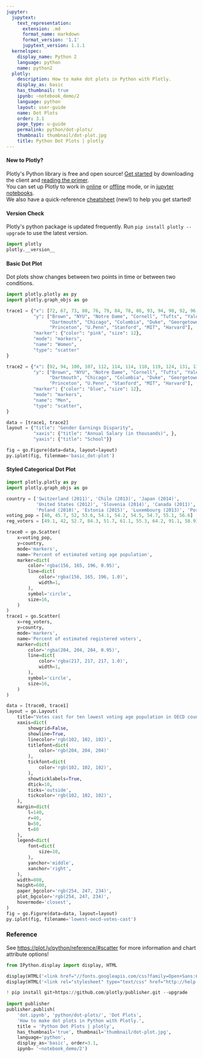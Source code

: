 ```yaml
---
jupyter:
  jupytext:
    text_representation:
      extension: .md
      format_name: markdown
      format_version: '1.1'
      jupytext_version: 1.1.1
  kernelspec:
    display_name: Python 2
    language: python
    name: python2
  plotly:
    description: How to make dot plots in Python with Plotly.
    display_as: basic
    has_thumbnail: true
    ipynb: ~notebook_demo/2
    language: python
    layout: user-guide
    name: Dot Plots
    order: 3.1
    page_type: u-guide
    permalink: python/dot-plots/
    thumbnail: thumbnail/dot-plot.jpg
    title: Python Dot Plots | plotly
---
```


#### New to Plotly?
Plotly's Python library is free and open source! [Get started](https://plot.ly/python/getting-started/) by downloading the client and [reading the primer](https://plot.ly/python/getting-started/).
<br>You can set up Plotly to work in [online](https://plot.ly/python/getting-started/#initialization-for-online-plotting) or [offline](https://plot.ly/python/getting-started/#initialization-for-offline-plotting) mode, or in [jupyter notebooks](https://plot.ly/python/getting-started/#start-plotting-online).
<br>We also have a quick-reference [cheatsheet](https://images.plot.ly/plotly-documentation/images/python_cheat_sheet.pdf) (new!) to help you get started!
#### Version Check
Plotly's python package is updated frequently. Run `pip install plotly --upgrade` to use the latest version.

```python
import plotly
plotly.__version__
```

#### Basic Dot Plot
Dot plots show changes between two points in time or between two conditions. 

```python
import plotly.plotly as py
import plotly.graph_objs as go

trace1 = {"x": [72, 67, 73, 80, 76, 79, 84, 78, 86, 93, 94, 90, 92, 96, 94, 112], 
          "y": ["Brown", "NYU", "Notre Dame", "Cornell", "Tufts", "Yale",
                "Dartmouth", "Chicago", "Columbia", "Duke", "Georgetown",
                "Princeton", "U.Penn", "Stanford", "MIT", "Harvard"], 
          "marker": {"color": "pink", "size": 12}, 
          "mode": "markers", 
          "name": "Women", 
          "type": "scatter"
}

trace2 = {"x": [92, 94, 100, 107, 112, 114, 114, 118, 119, 124, 131, 137, 141, 151, 152, 165], 
          "y": ["Brown", "NYU", "Notre Dame", "Cornell", "Tufts", "Yale",
                "Dartmouth", "Chicago", "Columbia", "Duke", "Georgetown",
                "Princeton", "U.Penn", "Stanford", "MIT", "Harvard"], 
          "marker": {"color": "blue", "size": 12}, 
          "mode": "markers", 
          "name": "Men", 
          "type": "scatter", 
}

data = [trace1, trace2]
layout = {"title": "Gender Earnings Disparity", 
          "xaxis": {"title": "Annual Salary (in thousands)", }, 
          "yaxis": {"title": "School"}}

fig = go.Figure(data=data, layout=layout)
py.iplot(fig, filenmae='basic_dot-plot')
```

#### Styled Categorical Dot Plot

```python
import plotly.plotly as py
import plotly.graph_objs as go

country = ['Switzerland (2011)', 'Chile (2013)', 'Japan (2014)',
           'United States (2012)', 'Slovenia (2014)', 'Canada (2011)',
           'Poland (2010)', 'Estonia (2015)', 'Luxembourg (2013)', 'Portugal (2011)']
voting_pop = [40, 45.7, 52, 53.6, 54.1, 54.2, 54.5, 54.7, 55.1, 56.6]
reg_voters = [49.1, 42, 52.7, 84.3, 51.7, 61.1, 55.3, 64.2, 91.1, 58.9]

trace0 = go.Scatter(
    x=voting_pop,
    y=country,
    mode='markers',
    name='Percent of estimated voting age population',
    marker=dict(
        color='rgba(156, 165, 196, 0.95)',
        line=dict(
            color='rgba(156, 165, 196, 1.0)',
            width=1,
        ),
        symbol='circle',
        size=16,
    )
)
trace1 = go.Scatter(
    x=reg_voters,
    y=country,
    mode='markers',
    name='Percent of estimated registered voters',
    marker=dict(
        color='rgba(204, 204, 204, 0.95)',
        line=dict(
            color='rgba(217, 217, 217, 1.0)',
            width=1,
        ),
        symbol='circle',
        size=16,
    )
)

data = [trace0, trace1]
layout = go.Layout(
    title="Votes cast for ten lowest voting age population in OECD countries",
    xaxis=dict(
        showgrid=False,
        showline=True,
        linecolor='rgb(102, 102, 102)',
        titlefont=dict(
            color='rgb(204, 204, 204)'
        ),
        tickfont=dict(
            color='rgb(102, 102, 102)',
        ),
        showticklabels=True,
        dtick=10,
        ticks='outside',
        tickcolor='rgb(102, 102, 102)',
    ),
    margin=dict(
        l=140,
        r=40,
        b=50,
        t=80
    ),
    legend=dict(
        font=dict(
            size=10,
        ),
        yanchor='middle',
        xanchor='right',
    ),
    width=800,
    height=600,
    paper_bgcolor='rgb(254, 247, 234)',
    plot_bgcolor='rgb(254, 247, 234)',
    hovermode='closest',
)
fig = go.Figure(data=data, layout=layout)
py.iplot(fig, filename='lowest-oecd-votes-cast')
```

### Reference


See https://plot.ly/python/reference/#scatter for more information and chart attribute options!

```python
from IPython.display import display, HTML

display(HTML('<link href="//fonts.googleapis.com/css?family=Open+Sans:600,400,300,200|Inconsolata|Ubuntu+Mono:400,700" rel="stylesheet" type="text/css" />'))
display(HTML('<link rel="stylesheet" type="text/css" href="http://help.plot.ly/documentation/all_static/css/ipython-notebook-custom.css">'))

! pip install git+https://github.com/plotly/publisher.git --upgrade
    
import publisher
publisher.publish(
    'dot.ipynb', 'python/dot-plots/', 'Dot Plots',
    'How to make dot plots in Python with Plotly.',
    title = 'Python Dot Plots | plotly',
    has_thumbnail='true', thumbnail='thumbnail/dot-plot.jpg', 
    language='python',
    display_as='basic', order=3.1,
    ipynb= '~notebook_demo/2')
```

```python

```